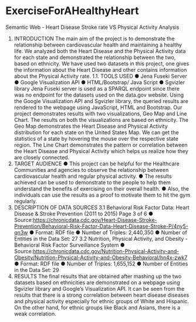 # ExerciseForAHealthyHeart
Semantic Web - Heart Disease Stroke rate VS Physical Activity Analysis
1. INTRODUCTION
 The main aim of the project is to demonstrate the relationship between cardiovascular health and maintaining a healthy life. We analyzed both the Heart Disease and the Physical Activity data for each state and demonstrated the relationship between the two, based on ethnicity. We have used two datasets in this project, one gives the information about the Heart Disease and other contains information about the Physical Activity rate.
1.1. TOOLS USED
  ● Jena Fuseki Server
  ● Google Visualization API
  ● HTML/Bootstrap/ Java Script
  ● Sgvizler library
    Jena Fuseki server is used as a SPARQL endpoint since there was no endpoint for the datasets used on the data.gov website. Using the Google Visualization API and Sgvizler library, the queried results are rendered to the webpage using JavaScript, HTML and Bootstrap.
    Our project demonstrates results with two visualizations, Geo Map and Line Chart. The results on both the visualizations are based on ethnicity.
    The Geo Map demonstrates the Heart Disease and Physical Activity distribution for each state on the United States Map. We can get the statistics of a state by hovering the mouse over the respective state region.
    The Line Chart demonstrates the pattern or correlation between the Heart Disease and Physical Activity which helps us realize how they are closely connected.
2. TARGET AUDIENCE
  ● This project can be helpful for the Healthcare Communities and agencies to observe the relationship between cardiovascular health and regular physical activity.
  ● The results achieved can be used to demonstrate to the people to help them understand the benefits of exercising on their overall health.
  ● Also, the individuals can use the results as a proof to motivate them to hit the gym regularly.
3. DESCRIPTION OF DATA SOURCES
  3.1 Behavioral Risk Factor Data: Heart Disease & Stroke Prevention (2011 to 2015)
  Page 3 of 6
      ● Source:https://chronicdata.cdc.gov/Heart-Disease-Stroke-Prevention/Behavioral-Risk-Factor-Data-Heart-Disease-Stroke-P/4ny5-qn3w
      ● Format: RDF file
      ● Number of Triples: 2,440,350
      ● Number of Entities in the Data Set: 27
  3.2 Nutrition, Physical Activity, and Obesity - Behavioral Risk Factor Surveillance System
      ● Source:https://chronicdata.cdc.gov/Nutrition-Physical-Activity-and-Obesity/Nutrition-Physical-Activity-and-Obesity-Behavioral/hn4x-zwk7
      ● Format: RDF file
      ● Number of Triples: 1,655,152
      ● Number of Entities in the Data Set: 29
4. RESULTS
  The final results that are obtained after mashing up the two datasets based on ethnicities are demonstrated on a webpage using Sgvizler library and Google’s Visualization API. It can be seen from the results that there is a strong correlation between heart disease diseases and physical activity especially for ethnic groups of White and Hispanic. On the other hand, for ethnic groups like Black and Asians, there is a weak correlation.
  
  
